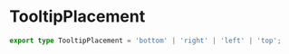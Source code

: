 # TooltipPlacement

```ts
export type TooltipPlacement = 'bottom' | 'right' | 'left' | 'top';
```


